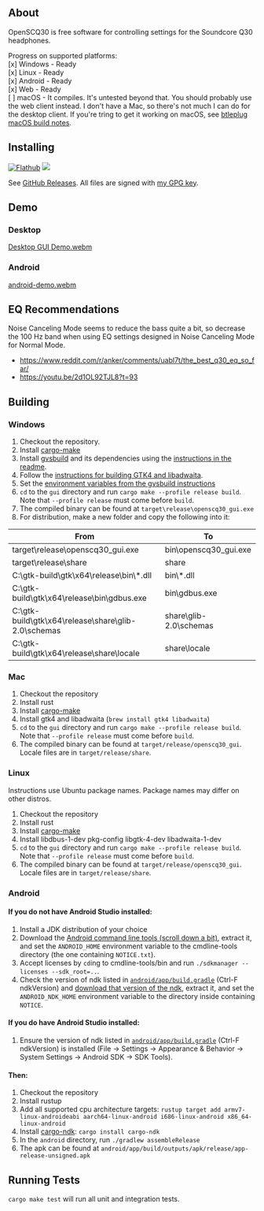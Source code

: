 ## About

OpenSCQ30 is free software for controlling settings for the Soundcore Q30 headphones.

Progress on supported platforms:  
[x] Windows - Ready  
[x] Linux - Ready  
[x] Android - Ready  
[x] Web - Ready  
[ ] macOS - It compiles. It's untested beyond that. You should probably use the web client instead. I don't have a Mac, so there's not much I can do for the desktop client. If you're tring to get it working on macOS, see [btleplug macOS build notes](https://github.com/deviceplug/btleplug#user-content-macos).

## Installing

[![Flathub](https://img.shields.io/flathub/v/com.oppzippy.OpenSCQ30)](https://flathub.org/apps/com.oppzippy.OpenSCQ30)
[![](https://img.shields.io/endpoint?url=https://apt.izzysoft.de/fdroid/api/v1/shield/com.oppzippy.openscq30)](https://apt.izzysoft.de/fdroid/index/apk/com.oppzippy.openscq30)

See [GitHub Releases](https://github.com/Oppzippy/OpenSCQ30/releases). All files are signed with [my GPG key](https://kylescheuing.com/publickey.txt).

## Demo

### Desktop

[Desktop GUI Demo.webm](https://user-images.githubusercontent.com/2236514/229958756-aaa2a6d3-e908-4195-aad6-b0bcfda139a8.webm)

### Android

[android-demo.webm](https://github.com/Oppzippy/OpenSCQ30/assets/2236514/2d351d63-64b8-4253-abdf-3bb5384888c1)

## EQ Recommendations

Noise Canceling Mode seems to reduce the bass quite a bit, so decrease the 100 Hz band when using EQ settings designed in Noise Canceling Mode for Normal Mode.

-   https://www.reddit.com/r/anker/comments/uabl7t/the_best_q30_eq_so_far/
-   https://youtu.be/2d1OL92TJL8?t=93

## Building

### Windows

1. Checkout the repository.
2. Install [cargo-make](https://github.com/sagiegurari/cargo-make#installation)
3. Install [gvsbuild](https://github.com/wingtk/gvsbuild) and its dependencies using the [instructions in the readme](https://github.com/wingtk/gvsbuild#development-environment).
4. Follow the [instructions for building GTK4 and libadwaita](https://github.com/wingtk/gvsbuild#build-gtk).
5. Set the [environment variables from the gvsbuild instructions](https://github.com/wingtk/gvsbuild#add-gtk-to-your-environmental-variables)
6. `cd` to the `gui` directory and run `cargo make --profile release build`. Note that `--profile release` must come before `build`.
7. The compiled binary can be found at `target\release\openscq30_gui.exe`
8. For distribution, make a new folder and copy the following into it:

| From                                                | To                     |
| --------------------------------------------------- | ---------------------- |
| target\release\openscq30_gui.exe                    | bin\openscq30_gui.exe  |
| target\release\share                                | share                  |
| C:\gtk-build\gtk\x64\release\bin\\\*.dll            | bin\\\*.dll            |
| C:\gtk-build\gtk\x64\release\bin\gdbus.exe          | bin\gdbus.exe          |
| C:\gtk-build\gtk\x64\release\share\glib-2.0\schemas | share\glib-2.0\schemas |
| C:\gtk-build\gtk\x64\release\share\locale           | share\locale           |

### Mac

1. Checkout the repository
2. Install rust
3. Install [cargo-make](https://github.com/sagiegurari/cargo-make#installation)
4. Install gtk4 and libadwaita (`brew install gtk4 libadwaita`)
5. `cd` to the `gui` directory and run `cargo make --profile release build`. Note that `--profile release` must come before `build`.
6. The compiled binary can be found at `target/release/openscq30_gui`. Locale files are in `target/release/share`.

### Linux

Instructions use Ubuntu package names. Package names may differ on other distros.

1. Checkout the repository
2. Install rust
3. Install [cargo-make](https://github.com/sagiegurari/cargo-make#installation)
4. Install libdbus-1-dev pkg-config libgtk-4-dev libadwaita-1-dev
5. `cd` to the `gui` directory and run `cargo make --profile release build`. Note that `--profile release` must come before `build`.
6. The compiled binary can be found at `target/release/openscq30_gui`. Locale files are in `target/release/share`.

### Android

#### If you do not have Android Studio installed:

1. Install a JDK distribution of your choice
2. Download the [Android command line tools (scroll down a bit)](https://developer.android.com/studio), extract it, and set the `ANDROID_HOME` environment variable to the cmdline-tools directory (the one containing `NOTICE.txt`).
3. Accept licenses by `cd`ing to cmdline-tools/bin and run `./sdkmanager --licenses --sdk_root=..`.
4. Check the version of ndk listed in [`android/app/build.gradle`](https://github.com/Oppzippy/OpenSCQ30/blob/master/android/app/build.gradle) (Ctrl-F ndkVersion) and [download that version of the ndk](https://developer.android.com/ndk/downloads), extract it, and set the `ANDROID_NDK_HOME` environment variable to the directory inside containing `NOTICE`.

#### If you do have Android Studio installed:

1. Ensure the version of ndk listed in [`android/app/build.gradle`](https://github.com/Oppzippy/OpenSCQ30/blob/master/android/app/build.gradle) (Ctrl-F ndkVersion) is installed (File -> Settings -> Appearance & Behavior -> System Settings -> Android SDK -> SDK Tools).

#### Then:

1. Checkout the repository
2. Install rustup
3. Add all supported cpu architecture targets: `rustup target add armv7-linux-androideabi aarch64-linux-android i686-linux-android x86_64-linux-android`
4. Install [cargo-ndk](https://github.com/bbqsrc/cargo-ndk): `cargo install cargo-ndk`
5. In the `android` directory, run `./gradlew assembleRelease`
6. The apk can be found at `android/app/build/outputs/apk/release/app-release-unsigned.apk`

## Running Tests

`cargo make test` will run all unit and integration tests.

